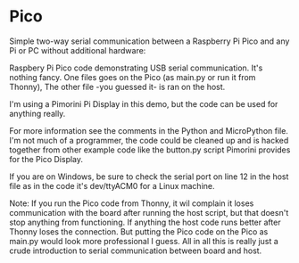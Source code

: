 # Pico

Simple two-way serial communication between a Raspberry Pi Pico and any Pi or PC without additional hardware:

Raspbery Pi Pico code demonstrating USB serial communication. It's nothing fancy.
One files goes on the Pico (as main.py or run it from Thonny),
The other file -you guessed it- is ran on the host.

I'm using a Pimorini Pi Display in this demo, but the code can be used for anything really.

For more information see the comments in the Python and MicroPython file. I'm not much of a programmer, the code could be cleaned up and is hacked together from other example code like the button.py script Pimorini provides for the Pico Display.

If you are on Windows, be sure to check the serial port on line 12 in the host file as in the code it's dev/ttyACM0 for a Linux machine.

Note: If you run the Pico code from Thonny, it wil complain it loses communication with the board after running the host script, but that doesn't stop anything from functioning. If anything the host code runs better after Thonny loses the connection. But putting the Pico code on the Pico as main.py would look more professional I guess. All in all this is really just a crude introduction to serial communication between board and host.
